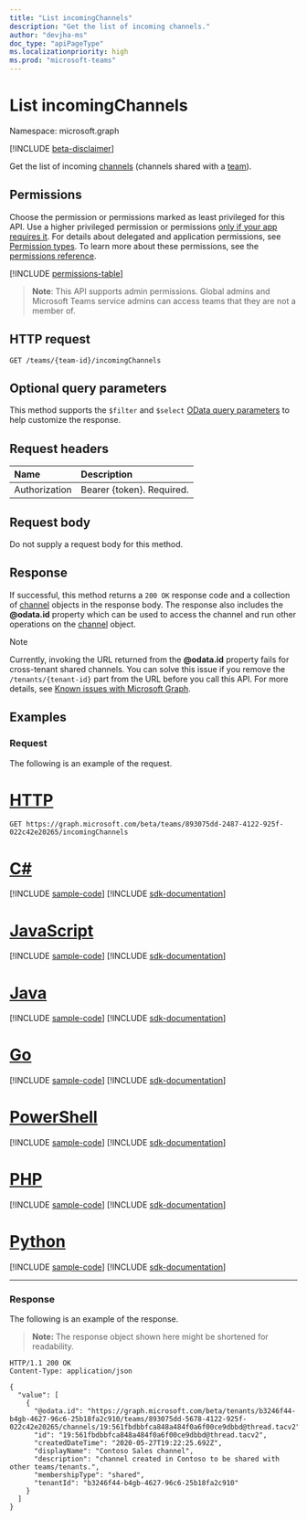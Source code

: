 ```yaml
---
title: "List incomingChannels"
description: "Get the list of incoming channels."
author: "devjha-ms"
doc_type: "apiPageType"
ms.localizationpriority: high
ms.prod: "microsoft-teams"
---
```


# List incomingChannels
Namespace: microsoft.graph

[!INCLUDE [beta-disclaimer](../../includes/beta-disclaimer.md)]

Get the list of incoming [channels](../resources/channel.md) (channels shared with a [team](../resources/team.md)).

## Permissions
Choose the permission or permissions marked as least privileged for this API. Use a higher privileged permission or permissions [only if your app requires it](/graph/permissions-overview#best-practices-for-using-microsoft-graph-permissions). For details about delegated and application permissions, see [Permission types](/graph/permissions-overview#permission-types). To learn more about these permissions, see the [permissions reference](/graph/permissions-reference).

<!-- { "blockType": "permissions", "name": "team_list_incomingchannels" } -->
[!INCLUDE [permissions-table](../includes/permissions/team-list-incomingchannels-permissions.md)]

> **Note**: This API supports admin permissions. Global admins and Microsoft Teams service admins can access teams that they are not a member of.

## HTTP request

<!-- {
  "blockType": "ignored"
}
-->
``` http
GET /teams/{team-id}/incomingChannels
```

## Optional query parameters
This method supports the `$filter` and `$select` [OData query parameters](/graph/query-parameters) to help customize the response.

## Request headers
|Name|Description|
|:---|:---|
|Authorization|Bearer {token}. Required.|

## Request body
Do not supply a request body for this method.

## Response

If successful, this method returns a `200 OK` response code and a collection of [channel](../resources/channel.md) objects in the response body. The response also includes the **@odata.id** property which can be used to access the channel and run other operations on the [channel](../resources/channel.md) object.

> [!Note]
> Currently, invoking the URL returned from the **@odata.id** property fails for cross-tenant shared channels. You can solve this issue if you remove the `/tenants/{tenant-id}` part from the URL before you call this API. For more details, see [Known issues with Microsoft Graph](/graph/known-issues#unable-to-access-a-cross-tenant-shared-channel-when-the-request-url-contains-tenantscross-tenant-id).

## Examples

### Request
The following is an example of the request.

# [HTTP](#tab/http)
<!-- {
  "blockType": "request",
  "name": "list_channel"
}
-->
``` http
GET https://graph.microsoft.com/beta/teams/893075dd-2487-4122-925f-022c42e20265/incomingChannels
```

# [C#](#tab/csharp)
[!INCLUDE [sample-code](../includes/snippets/csharp/list-channel-csharp-snippets.md)]
[!INCLUDE [sdk-documentation](../includes/snippets/snippets-sdk-documentation-link.md)]

# [JavaScript](#tab/javascript)
[!INCLUDE [sample-code](../includes/snippets/javascript/list-channel-javascript-snippets.md)]
[!INCLUDE [sdk-documentation](../includes/snippets/snippets-sdk-documentation-link.md)]

# [Java](#tab/java)
[!INCLUDE [sample-code](../includes/snippets/java/list-channel-java-snippets.md)]
[!INCLUDE [sdk-documentation](../includes/snippets/snippets-sdk-documentation-link.md)]

# [Go](#tab/go)
[!INCLUDE [sample-code](../includes/snippets/go/list-channel-go-snippets.md)]
[!INCLUDE [sdk-documentation](../includes/snippets/snippets-sdk-documentation-link.md)]

# [PowerShell](#tab/powershell)
[!INCLUDE [sample-code](../includes/snippets/powershell/list-channel-powershell-snippets.md)]
[!INCLUDE [sdk-documentation](../includes/snippets/snippets-sdk-documentation-link.md)]

# [PHP](#tab/php)
[!INCLUDE [sample-code](../includes/snippets/php/list-channel-php-snippets.md)]
[!INCLUDE [sdk-documentation](../includes/snippets/snippets-sdk-documentation-link.md)]

# [Python](#tab/python)
[!INCLUDE [sample-code](../includes/snippets/python/list-channel-python-snippets.md)]
[!INCLUDE [sdk-documentation](../includes/snippets/snippets-sdk-documentation-link.md)]

---

### Response
The following is an example of the response.
>**Note:** The response object shown here might be shortened for readability.
<!-- {
  "blockType": "response",
  "truncated": true,
  "@odata.type": "microsoft.graph.channel",
  "isCollection": true
}
-->
``` http
HTTP/1.1 200 OK
Content-Type: application/json

{
  "value": [
    {
      "@odata.id": "https://graph.microsoft.com/beta/tenants/b3246f44-b4gb-4627-96c6-25b18fa2c910/teams/893075dd-5678-4122-925f-022c42e20265/channels/19:561fbdbbfca848a484f0a6f00ce9dbbd@thread.tacv2",
      "id": "19:561fbdbbfca848a484f0a6f00ce9dbbd@thread.tacv2",
      "createdDateTime": "2020-05-27T19:22:25.692Z",
      "displayName": "Contoso Sales channel",
      "description": "channel created in Contoso to be shared with other teams/tenants.",
      "membershipType": "shared",
      "tenantId": "b3246f44-b4gb-4627-96c6-25b18fa2c910"
    }
  ]
}
```

